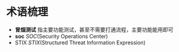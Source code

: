 # 术语梳理

-   **冒烟测试** 指主要功能测试，甚至不需要打通流程，主要功能能用即可
-   **soc**  *SOC*(Security Operations Center)
-   STIX *STIX*(Structured Threat Information Expression) 